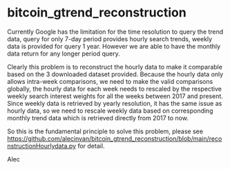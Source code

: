 # bitcoin_gtrend_reconstruction

Currently Google has the limitation for the time resolution to query the trend data, query for only 7-day period provides hourly search trends, weekly data is provided for query 1 year. However we are able to have the monthly data return for any longer period query.

Clearly this problem is to reconstruct the hourly data to make it comparable based on the 3 downloaded dataset provided. Because the hourly data only allows intra-week comparisons, we need to make the valid comparisons globally, the hourly data for each week needs to rescaled by the respective weekly search interest weights for all the weeks between 2017 and present. Since weekly data is retrieved by yearly resolution, it has the same issue as hourly data, so we need to rescale weekly data based on corresponding monthly trend data which is retrieved directly from 2017 to now.

So this is the fundamental principle to solve this problem, please see https://github.com/alecinvan/bitcoin_gtrend_reconstruction/blob/main/reconstructionHourlydata.py for detail.


Alec 
